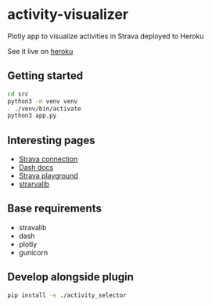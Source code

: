 # activity-visualizer

Plotly app to visualize activities in Strava deployed to Heroku

See it live on [heroku](https://activity-visualizer.herokuapp.com/)

## Getting started

```bash
cd src
python3 -m venv venv
. ./venv/bin/activate
python3 app.py
```


## Interesting pages

- [Strava connection](https://github.com/AartGoossens/strava-dash-boilerplate)
- [Dash docs](https://plotly.com/python/getting-started/)
- [Strava playground](https://developers.strava.com/playground/#/Activities/getLoggedInAthleteActivities)
- [strarvalib](https://pythonhosted.org/stravalib/)

## Base requirements

- stravalib
- dash
- plotly
- gunicorn

## Develop alongside plugin

```bash
pip install -e ./activity_selector
```
